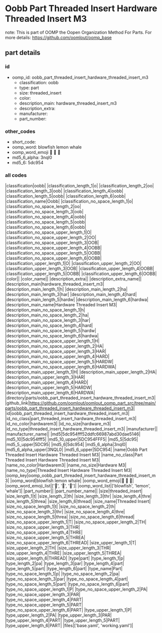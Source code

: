 # Oobb Part Threaded Insert Hardware Threaded Insert M3  

note: This is part of OOMP the Oopen Organization Method For Parts. For more details: https://github.com/oomlout/oomp_base

##  part details





### id
* oomp_id: oobb_part_threaded_insert_hardware_threaded_insert_m3
  * classification: oobb
  * type: part
  * size: threaded_insert
  * color: 
  * description_main: hardware_threaded_insert_m3
  * description_extra: 
  * manufacturer: 
  * part_number: 

### other_codes
* short_code: 
* oomp_word: blowfish lemon whale
* oomp_word_emoji :blowfish: :lemon: :whale:
* md5_6_alpha: 3nql0
* md5_6: 5dc954

### all codes 
|classification|oobb|
|classification_length_1|o|
|classification_length_2|oo|
|classification_length_3|oob|
|classification_length_4|oobb|
|classification_length_5|oobb|
|classification_length_6|oobb|
|classification_name|Oobb|
|classification_no_space_length_1|o|
|classification_no_space_length_2|oo|
|classification_no_space_length_3|oob|
|classification_no_space_length_4|oobb|
|classification_no_space_length_5|oobb|
|classification_no_space_length_6|oobb|
|classification_no_space_upper_length_1|O|
|classification_no_space_upper_length_2|OO|
|classification_no_space_upper_length_3|OOB|
|classification_no_space_upper_length_4|OOBB|
|classification_no_space_upper_length_5|OOBB|
|classification_no_space_upper_length_6|OOBB|
|classification_upper_length_1|O|
|classification_upper_length_2|OO|
|classification_upper_length_3|OOB|
|classification_upper_length_4|OOBB|
|classification_upper_length_5|OOBB|
|classification_upper_length_6|OOBB|
|color||
|color_name||
|description_extra||
|description_extra_name||
|description_main|hardware_threaded_insert_m3|
|description_main_length_1|h|
|description_main_length_2|ha|
|description_main_length_3|har|
|description_main_length_4|hard|
|description_main_length_5|hardw|
|description_main_length_6|hardwa|
|description_main_name|Hardware Threaded Insert M3|
|description_main_no_space_length_1|h|
|description_main_no_space_length_2|ha|
|description_main_no_space_length_3|har|
|description_main_no_space_length_4|hard|
|description_main_no_space_length_5|hardw|
|description_main_no_space_length_6|hardwa|
|description_main_no_space_upper_length_1|H|
|description_main_no_space_upper_length_2|HA|
|description_main_no_space_upper_length_3|HAR|
|description_main_no_space_upper_length_4|HARD|
|description_main_no_space_upper_length_5|HARDW|
|description_main_no_space_upper_length_6|HARDWA|
|description_main_upper_length_1|H|
|description_main_upper_length_2|HA|
|description_main_upper_length_3|HAR|
|description_main_upper_length_4|HARD|
|description_main_upper_length_5|HARDW|
|description_main_upper_length_6|HARDWA|
|directory|parts/oobb_part_threaded_insert_hardware_threaded_insert_m3|
|github_link|https://github.com/oomlout/oomlout_oomp_part_src/tree/main/parts/oobb_part_threaded_insert_hardware_threaded_insert_m3|
|id|oobb_part_threaded_insert_hardware_threaded_insert_m3|
|id_no_class|part_threaded_insert_hardware_threaded_insert_m3|
|id_no_color|hardwarem3|
|id_no_size|hardware_m3|
|id_no_type|threaded_insert_hardware_threaded_insert_m3|
|manufacturer||
|manufacturer_name||
|md5|5dc954fff52ddfc66987abd30dae5146|
|md5_10|5dc954fff5|
|md5_10_upper|5DC954FFF5|
|md5_5|5dc95|
|md5_5_upper|5DC95|
|md5_6|5dc954|
|md5_6_alpha|3nql0|
|md5_6_alpha_upper|3NQL0|
|md5_6_upper|5DC954|
|name|Oobb Part Threaded Insert Hardware Threaded Insert M3|
|name_no_class|Part Threaded Insert Hardware Threaded Insert M3|
|name_no_color|Hardwarem3|
|name_no_size|Hardware M3|
|name_no_type|Threaded Insert Hardware Threaded Insert M3|
|oomp_key|oomp_oobb_part_threaded_insert_hardware_threaded_insert_m3|
|oomp_word|blowfish lemon whale|
|oomp_word_emoji|:blowfish: :lemon: :whale:|
|oomp_word_emoji_list|[':blowfish:', ':lemon:', ':whale:']|
|oomp_word_list|['blowfish', 'lemon', 'whale']|
|part_number||
|part_number_name||
|size|threaded_insert|
|size_length_1|t|
|size_length_2|th|
|size_length_3|thr|
|size_length_4|thre|
|size_length_5|threa|
|size_length_6|thread|
|size_name|Threaded Insert|
|size_no_space_length_1|t|
|size_no_space_length_2|th|
|size_no_space_length_3|thr|
|size_no_space_length_4|thre|
|size_no_space_length_5|threa|
|size_no_space_length_6|thread|
|size_no_space_upper_length_1|T|
|size_no_space_upper_length_2|TH|
|size_no_space_upper_length_3|THR|
|size_no_space_upper_length_4|THRE|
|size_no_space_upper_length_5|THREA|
|size_no_space_upper_length_6|THREAD|
|size_upper_length_1|T|
|size_upper_length_2|TH|
|size_upper_length_3|THR|
|size_upper_length_4|THRE|
|size_upper_length_5|THREA|
|size_upper_length_6|THREAD|
|type|part|
|type_length_1|p|
|type_length_2|pa|
|type_length_3|par|
|type_length_4|part|
|type_length_5|part|
|type_length_6|part|
|type_name|Part|
|type_no_space_length_1|p|
|type_no_space_length_2|pa|
|type_no_space_length_3|par|
|type_no_space_length_4|part|
|type_no_space_length_5|part|
|type_no_space_length_6|part|
|type_no_space_upper_length_1|P|
|type_no_space_upper_length_2|PA|
|type_no_space_upper_length_3|PAR|
|type_no_space_upper_length_4|PART|
|type_no_space_upper_length_5|PART|
|type_no_space_upper_length_6|PART|
|type_upper_length_1|P|
|type_upper_length_2|PA|
|type_upper_length_3|PAR|
|type_upper_length_4|PART|
|type_upper_length_5|PART|
|type_upper_length_6|PART|
|files|['base.yaml', 'working.yaml']|
